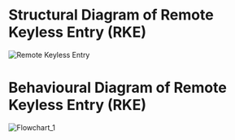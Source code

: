 # Structural Diagram of Remote Keyless Entry (RKE)
![Remote Keyless Entry](https://user-images.githubusercontent.com/42490038/158003385-039ca3de-2d21-4c7a-a233-e7238038ea2e.png)

# Behavioural Diagram of Remote Keyless Entry (RKE)
![Flowchart_1](https://user-images.githubusercontent.com/42490038/158003404-43e8abeb-0db9-4d59-accc-f2e78ad1344a.png)
